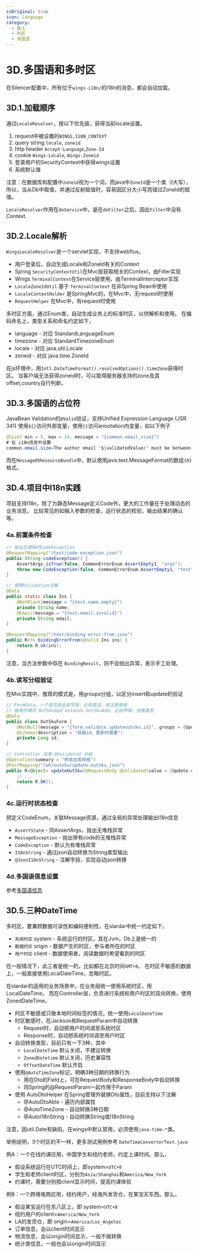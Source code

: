 ```yaml
---
isOriginal: true
icon: language
category:
  - 鱼人
  - 时区
  - 多国语
---
```


# 3D.多国语和多时区

在Silencer配置中，所有位于`wings-i18n/`的I18n的消息，都会自动加载。

## 3D.1.加载顺序

通过`LocaleResolver`，按以下优先级，获得当前locale设置。

1. request中被设置的`WINGS.I18N_CONTEXT`
2. query string `locale`, `zoneid`
3. http header `Accept-Language`,`Zone-Id`
4. cookie `Wings-Locale`, `Wings-Zoneid`
5. 登录用户的SecurityContext中获得wings设置
6. 系统默认值

注意：在数据库和配置中`zoneid`视为一个词，而java中`ZoneId`是一个类（I大写），
所以，当从Db中取值，并通过反射赋值时，容易因区分大小写而错过ZoneId的赋值。

`LocaleResolver`作用在`doService`中，是在`doFilter`之后，因此`Filter`中没有Context.

## 3D.2.Locale解析

`WingsLocaleResolver`是一个servlet实现，不支持webflux。

* 用户登录后，自动生成Locale和ZoneId有关的Context
* Spring `SecurityContextUtil`在Mvc层获取相关的Context，由Filter实现
* Wings `TerminalContext`在Service层使用，由TerminalInterceptor实现
* `LocaleZoneIdUtil` 基于 `TerminalContext` 在非Spring Bean中使用
* `LocaleContextHolder` 是SpringMvc的，在Mvc中，无request时使用
* `RequestHelper` 在Mvc中，有request时使用

多时区方面，通过Enum类，自动生成业务上的标准时区，以供解析和使用。
在编码命名上，类型关系和命名约定如下，

* language - 对应 StandardLanguageEnum
* timezone - 对应 StandardTimezoneEnum
* locale - 对应 java.util.Locale
* zoneid - 对应 java.time.ZoneId

在js环境中，用`Intl.DateTimeFormat().resolvedOptions().timeZone`获得时区。
当客户端无法获得zoneid时，可以取得服务器支持的zone及其offset,country自行判断。

## 3D.3.多国语的占位符

JavaBean Validation的`@Valid`验证，支持Unified Expression Language (JSR 341)
使用`${}`访问外部变量，使用`{}`访问annotation内变量，如以下例子

```java
@Size( min = 5, max = 14, message = "{common.email.size}")
# 在 i18n信息中设置
common.email.size=The author email '${validatedValue}' must be between {min} and {max}
```

而在`Message的ResourceBundle`中，默认使用java.text.MessageFormat的数组`{0}`格式。

## 3D.4.项目中I18n实践

项目支持I18n，除了为静态Message定义Code外，更大的工作量在于处理动态的业务消息。
比较常见的如输入参数的检查，运行状态的校验，输出结果的确认等。

### 4a.前置条件检查

```java
// 抛出无堆栈的CodeException
@RequestMapping("/test/code-exception.json")
public String codeException() {
    AssertArgs.isTrue(false, CommonErrorEnum.AssertEmpty1, "args");
    throw new CodeException(false, CommonErrorEnum.AssertEmpty1, "test");
}

// 使用Validation注解
@Data
public static class Ins {
    @NotBlank(message = "{test.name.empty}")
    private String name;
    @Email(message = "{test.email.invalid}")
    private String email;
}

@RequestMapping("/test/binding-error-from.json")
public R<?> bindingErrorFrom(@Valid Ins ins) {
    return R.ok(ins);
}
```

注意，当方法参数中存在 `BindingResult`，则不会抛出异常，表示手工处理。

### 4b.读写分组验证

在Mvc实践中，推荐的模式是，用groups分组，以区分insert和update的验证

```java
// FormData，一个类包括全部字段，比较简洁，但注意使用
// 继承的模式 OutSkuUpd extends OutSkuAdd，比较啰嗦，但强类型
@Data
public class OutSkuForm {
    @NotNull(message = "{form.validate.updateoutsku.id}", groups = {Update.class})
    @Schema(description = "规格id，更新时需要")
    private Long id;
}

// Controller 采用 @Validated 分组
@Operation(summary = "修改出库规格")
@PostMapping("/wh/outsku/update-outsku.json")
public R<Object> updateOutSku(@RequestBody @Validated(value = {Update.class}) OutSkuForm ins) {
    // ...
    return R.OK();
}
```

### 4c.运行时状态检查

预定义CodeEnum，关联Message资源，通过全局的异常处理输出I18n信息

* `AssertState` - 同AssertArgs，抛出无堆栈异常
* `MessageException` - 抛出带有code的无堆栈异常
* `CodeException` - 默认为有堆栈异常
* `I18nString` - 通过json自动转换为String类型输出
* `@JsonI18nString` - 注解字段，实现自动json转换

### 4d.多国语信息设置

参考[多国语信息](../0-wings/0i-i18n-message.md)

## 3D.5.三种DateTime

多时区，要兼顾数据可读性和编码便利性，在slardar中统一约定如下，

* `系统时区` system - 系统运行的时区，其在Jvm，Db上是统一的
* `数据时区` origin - 数据产生的时区，参与者所在的时区
* `用户时区` client - 数据使用者，阅读数据时希望看到的时区

在一般情况下，此三者是统一的，比如都在北京时间`GMT+8`。
在时区不敏感的数据上，一般直接使用LocalDateTime，忽略时区。

在slardar的适用的业务场景中，在业务层统一使用系统时区，用LocalDateTime。
而在Controller层，负责进行系统和用户时区的双向转换，使用ZonedDateTime。

* 时区不敏感或只做本地时间标签的情况，统一使用`LocalDateTime`
* 时区敏感时，在Jackson和RequestParam中自动转换
  - Request时，自动把用户时间调至系统时区
  - Response时，自动把系统时间调至用户时区
* 自动转换类型，目前只有一下3种，其中
  - `LocalDateTime` 默认关闭，不建议转换
  - `ZonedDatetime` 默认关闭，历史兼容性
  - `OffsetDateTime` 默认开启
* 使用`@AutoTimeZone`标记，明确3种日期的转换行为
  - 用在Dto的Field上，可在RequestBody和ResponseBody中自动转换
  - 同Spring的@RequestParam一起作用于Param
* 使用 AutoDtoHelper 在Spring管理外替换Dto属性，目前支持以下注解
  - @AutoDtoAble - 遍历内部属性
  - @AutoTimeZone - 自动转换3种日期
  - @AutoI18nString - 自动转换String或I18nString

注意，因util.Date有缺陷，在wings中默认禁用，必须使用`java.time.*`类。

举例说明，3个时区的不一样，更多测试用例参考 `DateTimeConverterTest.java`

例A：一个在线约课应用，中国学生和纽约老师，约定上课时间。那么，

* 假设系统运行在UTC时间上，即system=`UTC+0`
* 学生和老师client时区，分别为`Asia/Shanghai`和`America/New_York`
* 约课时，需要分别按client显示时间，提高约课体验

例B：一个跨境电商应用，纽约用户，经海外发货仓，在某宝买东西。那么，

* 假设某宝运行在东八区上，即 system=`UTC+8`
* 纽约用户的client=`America/New_York`
* LA的发货仓，即 origin=`America/Los_Angeles`
* 订单信息，会以client时间显示
* 物流信息，会以origin时间显示，一般不做转换
* 统计类信息，一般也会以origin时间显示
